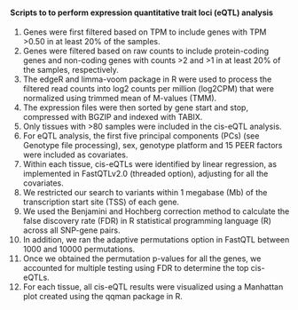 

#### Scripts to to perform expression quantitative trait loci (eQTL) analysis

<ol type="1">
<li>Genes were first filtered based on TPM to include genes with TPM >0.50 in at least 20% of the samples.</li> 
<li>Genes were filtered based on raw counts to include protein-coding genes and non-coding genes with counts >2 and >1 in at least 20% of the samples, respectively.</li>
<li>The edgeR and limma-voom package in R were used to process the filtered read counts into log2 counts per million (log2CPM) that were normalized using trimmed mean of M-values (TMM).</li>
<li>The expression files were then sorted by gene start and stop, compressed with BGZIP and indexed with TABIX.</li> 
<li>Only tissues with >80 samples were included in the cis-eQTL analysis.</li> 
<li>For eQTL analysis, the first five principal components (PCs) (see Genotype file processing), sex, genotype platform and 15
  PEER factors were included as covariates.</li> 
<li>Within each tissue, cis-eQTLs were identified by linear regression, as implemented in FastQTLv2.0 (threaded option), adjusting for all the covariates.</li> 
<li>We restricted our search to variants within 1 megabase (Mb) of the transcription start site (TSS) of each gene.</li> 
<li>We used the Benjamini and Hochberg correction method to calculate the false discovery rate (FDR) in R statistical programming language (R) across all SNP-gene pairs.</li>
<li>In addition, we ran the adaptive permutations option in FastQTL between 1000 and 10000 permutations.</li> 
<li>Once we obtained the permutation p-values for all the genes, we accounted for multiple testing using FDR to determine the top cis-eQTLs.</li> 
<li>For each tissue, all cis-eQTL results were visualized using a Manhattan plot created using the qqman package in R.</li>
</ol>
